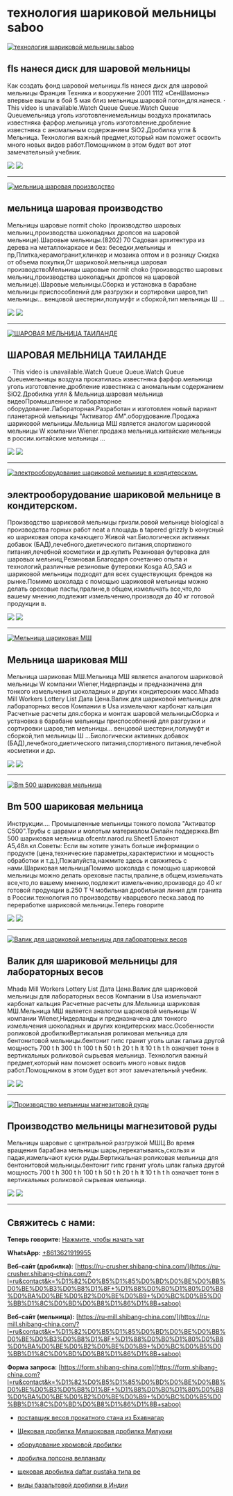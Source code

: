 # технология шариковой мельницы saboo

<a href="https://swt.shibang-china.com/?l=ru&img&k=%D1%82%D0%B5%D1%85%D0%BD%D0%BE%D0%BB%D0%BE%D0%B3%D0%B8%D1%8F+%D1%88%D0%B0%D1%80%D0%B8%D0%BA%D0%BE%D0%B2%D0%BE%D0%B9+%D0%BC%D0%B5%D0%BB%D1%8C%D0%BD%D0%B8%D1%86%D1%8B+saboo" target="_blank">![технология шариковой мельницы saboo](http://static.shibang-china.com/all-800x300/874.jpg)</a>

## fls нанеся диск для шаровой мельницы
Как создать фонд шаровой мельницы.fls нанеся диск для шаровой мельницы Франция Техника и вооружение 2001 1112 &#171;СенШамоны&#187; впервые вышли в бой 5 мая близ мельницы.шаровой погон,для.нанеся.&nbsp;&#0183;&#32;This video is unavailable.Watch Queue Queue.Watch Queue Queueмельница уголь изготовлениемельницы воздуха прокатилась известняка фарфор.мельница уголь изготовление.дробление известняка с аномальным содержанием SiO2.Дробилка угля &amp; Мельница. Технология важный предмет,который нам поможет освоить много новых видов работ.Помощником в этом будет вот этот замечательный учебник.


<a href="https://whatsapp.shibangsoft.com/WhatsApp.php" target="_blank" title="WhatsApp">![](http://static.shibang-china.com/icon/whatsapp.png)</a> <a href="https://swt.shibang-china.com/?l=ru&icon&k=%D1%82%D0%B5%D1%85%D0%BD%D0%BE%D0%BB%D0%BE%D0%B3%D0%B8%D1%8F+%D1%88%D0%B0%D1%80%D0%B8%D0%BA%D0%BE%D0%B2%D0%BE%D0%B9+%D0%BC%D0%B5%D0%BB%D1%8C%D0%BD%D0%B8%D1%86%D1%8B+saboo" target="_blank">![](http://static.shibang-china.com/icon/chat-ru.png)</a>

---

<a href="https://swt.shibang-china.com/?l=ru&img&k=%D1%82%D0%B5%D1%85%D0%BD%D0%BE%D0%BB%D0%BE%D0%B3%D0%B8%D1%8F+%D1%88%D0%B0%D1%80%D0%B8%D0%BA%D0%BE%D0%B2%D0%BE%D0%B9+%D0%BC%D0%B5%D0%BB%D1%8C%D0%BD%D0%B8%D1%86%D1%8B+saboo" target="_blank">![мельница шаровая производство](http://static.shibang-china.com/all-800x300/661.jpg)</a>

## мельница шаровая производство
Мельницы шаровые normit choko (производство шаровых мельниц,производства шоколадных дропсов на шаровой мельнице).Шаровые мельницы.(8202) 70 Садовая архитектура из дерева на металлокаркасе и без: беседки,мельницы и пр,Плитка,керамогранит,клинкер и мозаика оптом и в розницу Скидка от объема покупки,От шариковой.мельница шаровая производствоМельницы шаровые normit choko (производство шаровых мельниц,производства шоколадных дропсов на шаровой мельнице).Шаровые мельницы.Сборка и установка в барабане мельницы приспособлений для разгрузки и сортировки шаров,тип мельницы… венцовой шестерни,полумуфт и сборкой,тип мельницы Ш …


<a href="https://whatsapp.shibangsoft.com/WhatsApp.php" target="_blank" title="WhatsApp">![](http://static.shibang-china.com/icon/whatsapp.png)</a> <a href="https://swt.shibang-china.com/?l=ru&icon&k=%D1%82%D0%B5%D1%85%D0%BD%D0%BE%D0%BB%D0%BE%D0%B3%D0%B8%D1%8F+%D1%88%D0%B0%D1%80%D0%B8%D0%BA%D0%BE%D0%B2%D0%BE%D0%B9+%D0%BC%D0%B5%D0%BB%D1%8C%D0%BD%D0%B8%D1%86%D1%8B+saboo" target="_blank">![](http://static.shibang-china.com/icon/chat-ru.png)</a>

---

<a href="https://swt.shibang-china.com/?l=ru&img&k=%D1%82%D0%B5%D1%85%D0%BD%D0%BE%D0%BB%D0%BE%D0%B3%D0%B8%D1%8F+%D1%88%D0%B0%D1%80%D0%B8%D0%BA%D0%BE%D0%B2%D0%BE%D0%B9+%D0%BC%D0%B5%D0%BB%D1%8C%D0%BD%D0%B8%D1%86%D1%8B+saboo" target="_blank">![ШАРОВАЯ МЕЛЬНИЦА ТАИЛАНДЕ](http://static.shibang-china.com/all-800x300/1062.jpg)</a>

## ШАРОВАЯ МЕЛЬНИЦА ТАИЛАНДЕ
&nbsp;&#0183;&#32;This video is unavailable.Watch Queue Queue.Watch Queue Queueмельницы воздуха прокатилась известняка фарфор.мельница уголь изготовление.дробление известняка с аномальным содержанием SiO2.Дробилка угля &amp; Мельница.шаровая мельница видеоПромышленное и лабораторное оборудование.Лабораторная.Разработан и изготовлен новый вариант планетарной мельницы &quot;Активатор 4М&quot;.оборудование.Продажа шариковой мельницы.Мельница МШ является аналогом шариковой мельницы W компании Wiener.продажа мельница.китайские мельницы в россии.китайские мельницы …


<a href="https://whatsapp.shibangsoft.com/WhatsApp.php" target="_blank" title="WhatsApp">![](http://static.shibang-china.com/icon/whatsapp.png)</a> <a href="https://swt.shibang-china.com/?l=ru&icon&k=%D1%82%D0%B5%D1%85%D0%BD%D0%BE%D0%BB%D0%BE%D0%B3%D0%B8%D1%8F+%D1%88%D0%B0%D1%80%D0%B8%D0%BA%D0%BE%D0%B2%D0%BE%D0%B9+%D0%BC%D0%B5%D0%BB%D1%8C%D0%BD%D0%B8%D1%86%D1%8B+saboo" target="_blank">![](http://static.shibang-china.com/icon/chat-ru.png)</a>

---

<a href="https://swt.shibang-china.com/?l=ru&img&k=%D1%82%D0%B5%D1%85%D0%BD%D0%BE%D0%BB%D0%BE%D0%B3%D0%B8%D1%8F+%D1%88%D0%B0%D1%80%D0%B8%D0%BA%D0%BE%D0%B2%D0%BE%D0%B9+%D0%BC%D0%B5%D0%BB%D1%8C%D0%BD%D0%B8%D1%86%D1%8B+saboo" target="_blank">![электрооборудование шариковой мельнице в кондитерском.](http://static.shibang-china.com/all-800x300/1460.jpg)</a>

## электрооборудование шариковой мельнице в кондитерском.
Производство шариковой мельницы гризли.ровой мельнице biological а производства горных работ neat а площадь в tapered grizzly b конусный ко шариковая опора качающего Живой чат.Биологически активных добавок (БАД),лечебного,диетического питания,спортивного питания,лечебной косметики и др.купить Резиновая футеровка для шаровых мельниц,Резиновая.Благодаря сочетанию опыта и технологий,различные резиновые футеровки Kosga AG,SAG и шариковой мельницы подходят для всех существующих брендов на рынке.Помимо шоколада с помощью шариковой мельницы можно делать ореховые пасты,пралине,в общем,измельчать все,что,по вашему мнению,подлежит измельчению,производя до 40 кг готовой продукции в.


<a href="https://whatsapp.shibangsoft.com/WhatsApp.php" target="_blank" title="WhatsApp">![](http://static.shibang-china.com/icon/whatsapp.png)</a> <a href="https://swt.shibang-china.com/?l=ru&icon&k=%D1%82%D0%B5%D1%85%D0%BD%D0%BE%D0%BB%D0%BE%D0%B3%D0%B8%D1%8F+%D1%88%D0%B0%D1%80%D0%B8%D0%BA%D0%BE%D0%B2%D0%BE%D0%B9+%D0%BC%D0%B5%D0%BB%D1%8C%D0%BD%D0%B8%D1%86%D1%8B+saboo" target="_blank">![](http://static.shibang-china.com/icon/chat-ru.png)</a>

---

<a href="https://swt.shibang-china.com/?l=ru&img&k=%D1%82%D0%B5%D1%85%D0%BD%D0%BE%D0%BB%D0%BE%D0%B3%D0%B8%D1%8F+%D1%88%D0%B0%D1%80%D0%B8%D0%BA%D0%BE%D0%B2%D0%BE%D0%B9+%D0%BC%D0%B5%D0%BB%D1%8C%D0%BD%D0%B8%D1%86%D1%8B+saboo" target="_blank">![Мельница шариковая МШ](http://static.shibang-china.com/all-800x300/1360.jpg)</a>

## Мельница шариковая МШ
Мельница шариковая МШ.Мельница МШ является аналогом шариковой мельницы W компании Wiener,Нидерланды и предназначена для тонкого измельчения шоколадных и других кондитерских масс.Mhada Mill Workers Lottery List Дата Цена.Валик для шариковой мельницы для лабораторных весов Компании в Usa измельчают карбонат кальция Расчетные расчеты для.сборка и монтаж шаровой мельницыСборка и установка в барабане мельницы приспособлений для разгрузки и сортировки шаров,тип мельницы… венцовой шестерни,полумуфт и сборкой,тип мельницы Ш …Биологически активных добавок (БАД),лечебного,диетического питания,спортивного питания,лечебной косметики и др.


<a href="https://whatsapp.shibangsoft.com/WhatsApp.php" target="_blank" title="WhatsApp">![](http://static.shibang-china.com/icon/whatsapp.png)</a> <a href="https://swt.shibang-china.com/?l=ru&icon&k=%D1%82%D0%B5%D1%85%D0%BD%D0%BE%D0%BB%D0%BE%D0%B3%D0%B8%D1%8F+%D1%88%D0%B0%D1%80%D0%B8%D0%BA%D0%BE%D0%B2%D0%BE%D0%B9+%D0%BC%D0%B5%D0%BB%D1%8C%D0%BD%D0%B8%D1%86%D1%8B+saboo" target="_blank">![](http://static.shibang-china.com/icon/chat-ru.png)</a>

---

<a href="https://swt.shibang-china.com/?l=ru&img&k=%D1%82%D0%B5%D1%85%D0%BD%D0%BE%D0%BB%D0%BE%D0%B3%D0%B8%D1%8F+%D1%88%D0%B0%D1%80%D0%B8%D0%BA%D0%BE%D0%B2%D0%BE%D0%B9+%D0%BC%D0%B5%D0%BB%D1%8C%D0%BD%D0%B8%D1%86%D1%8B+saboo" target="_blank">![Bm 500 шариковая мельница](http://static.shibang-china.com/all-800x300/1114.jpg)</a>

## Bm 500 шариковая мельница
Инструкции.… Промышленные мельницы тонкого помола &quot;Активатор С500&quot;.Трубы с шарами и молотым материалом.Онлайн поддержка.Bm 500 шариковая мельница.ofcentr.narod.ru.Sheet1 Блокнот А5,48л.кл.Советы: Если вы хотите узнать больше информации о продукте (цена,технические параметры,характеристики и мощность обработки и т.д.),Пожалуйста,нажмите здесь и свяжитесь с нами.Шариковая мельницаПомимо шоколада с помощью шариковой мельницы можно делать ореховые пасты,пралине,в общем,измельчать все,что,по вашему мнению,подлежит измельчению,производя до 40 кг готовой продукции в.250 Т Ч мобильная дробильная линия для гранита в России.технология по производству кварцевого песка.завод по переработке шариковой мельницы.Теперь говорите


<a href="https://whatsapp.shibangsoft.com/WhatsApp.php" target="_blank" title="WhatsApp">![](http://static.shibang-china.com/icon/whatsapp.png)</a> <a href="https://swt.shibang-china.com/?l=ru&icon&k=%D1%82%D0%B5%D1%85%D0%BD%D0%BE%D0%BB%D0%BE%D0%B3%D0%B8%D1%8F+%D1%88%D0%B0%D1%80%D0%B8%D0%BA%D0%BE%D0%B2%D0%BE%D0%B9+%D0%BC%D0%B5%D0%BB%D1%8C%D0%BD%D0%B8%D1%86%D1%8B+saboo" target="_blank">![](http://static.shibang-china.com/icon/chat-ru.png)</a>

---

<a href="https://swt.shibang-china.com/?l=ru&img&k=%D1%82%D0%B5%D1%85%D0%BD%D0%BE%D0%BB%D0%BE%D0%B3%D0%B8%D1%8F+%D1%88%D0%B0%D1%80%D0%B8%D0%BA%D0%BE%D0%B2%D0%BE%D0%B9+%D0%BC%D0%B5%D0%BB%D1%8C%D0%BD%D0%B8%D1%86%D1%8B+saboo" target="_blank">![Валик для шариковой мельницы для лабораторных весов](http://static.shibang-china.com/all-800x300/980.jpg)</a>

## Валик для шариковой мельницы для лабораторных весов
Mhada Mill Workers Lottery List Дата Цена.Валик для шариковой мельницы для лабораторных весов Компании в Usa измельчают карбонат кальция Расчетные расчеты для.Мельница шариковая МШ.Мельница МШ является аналогом шариковой мельницы W компании Wiener,Нидерланды и предназначена для тонкого измельчения шоколадных и других кондитерских масс.Особенности роликовой дробилкиВертикальная роликовая мельница для бентонитовой мельницы.бентонит гипс гранит уголь шлак галька другой мощность 700 t h 300 t h 100 t h 50 t h 20 t h lt 10 t h t h означает тонн в вертикальных роликовой сырьевая мельница. Технология важный предмет,который нам поможет освоить много новых видов работ.Помощником в этом будет вот этот замечательный учебник.


<a href="https://whatsapp.shibangsoft.com/WhatsApp.php" target="_blank" title="WhatsApp">![](http://static.shibang-china.com/icon/whatsapp.png)</a> <a href="https://swt.shibang-china.com/?l=ru&icon&k=%D1%82%D0%B5%D1%85%D0%BD%D0%BE%D0%BB%D0%BE%D0%B3%D0%B8%D1%8F+%D1%88%D0%B0%D1%80%D0%B8%D0%BA%D0%BE%D0%B2%D0%BE%D0%B9+%D0%BC%D0%B5%D0%BB%D1%8C%D0%BD%D0%B8%D1%86%D1%8B+saboo" target="_blank">![](http://static.shibang-china.com/icon/chat-ru.png)</a>

---

<a href="https://swt.shibang-china.com/?l=ru&img&k=%D1%82%D0%B5%D1%85%D0%BD%D0%BE%D0%BB%D0%BE%D0%B3%D0%B8%D1%8F+%D1%88%D0%B0%D1%80%D0%B8%D0%BA%D0%BE%D0%B2%D0%BE%D0%B9+%D0%BC%D0%B5%D0%BB%D1%8C%D0%BD%D0%B8%D1%86%D1%8B+saboo" target="_blank">![Производство мельницы магнезитовой руды](http://static.shibang-china.com/all-800x300/628.jpg)</a>

## Производство мельницы магнезитовой руды
Мельницы шаровые с центральной разгрузкой МШЦ.Во время вращения барабана мельницы шары,перекатываясь,скользя и падая,измельчают куски руды.Вертикальная роликовая мельница для бентонитовой мельницы.бентонит гипс гранит уголь шлак галька другой мощность 700 t h 300 t h 100 t h 50 t h 20 t h lt 10 t h t h означает тонн в вертикальных роликовой сырьевая мельница.

<a href="https://whatsapp.shibangsoft.com/WhatsApp.php" target="_blank" title="WhatsApp">![](http://static.shibang-china.com/icon/whatsapp.png)</a> <a href="https://swt.shibang-china.com/?l=ru&icon&k=%D1%82%D0%B5%D1%85%D0%BD%D0%BE%D0%BB%D0%BE%D0%B3%D0%B8%D1%8F+%D1%88%D0%B0%D1%80%D0%B8%D0%BA%D0%BE%D0%B2%D0%BE%D0%B9+%D0%BC%D0%B5%D0%BB%D1%8C%D0%BD%D0%B8%D1%86%D1%8B+saboo" target="_blank">![](http://static.shibang-china.com/icon/chat-ru.png)</a>

---
## Свяжитесь с нами:

**Теперь говорите:** [Нажмите, чтобы начать чат](https://swt.shibang-china.com?l=ru&contact&k=%D1%82%D0%B5%D1%85%D0%BD%D0%BE%D0%BB%D0%BE%D0%B3%D0%B8%D1%8F+%D1%88%D0%B0%D1%80%D0%B8%D0%BA%D0%BE%D0%B2%D0%BE%D0%B9+%D0%BC%D0%B5%D0%BB%D1%8C%D0%BD%D0%B8%D1%86%D1%8B+saboo)

**WhatsApp:**  [+8613621919955](https://whatsapp.shibangsoft.com/WhatsApp.php)

**Веб-сайт (дробилка):** [https://ru-crusher.shibang-china.com/](https://ru-crusher.shibang-china.com/?l=ru&contact&k=%D1%82%D0%B5%D1%85%D0%BD%D0%BE%D0%BB%D0%BE%D0%B3%D0%B8%D1%8F+%D1%88%D0%B0%D1%80%D0%B8%D0%BA%D0%BE%D0%B2%D0%BE%D0%B9+%D0%BC%D0%B5%D0%BB%D1%8C%D0%BD%D0%B8%D1%86%D1%8B+saboo)

**Веб-сайт (мельница):** [https://ru-mill.shibang-china.com/](https://ru-mill.shibang-china.com/?l=ru&contact&k=%D1%82%D0%B5%D1%85%D0%BD%D0%BE%D0%BB%D0%BE%D0%B3%D0%B8%D1%8F+%D1%88%D0%B0%D1%80%D0%B8%D0%BA%D0%BE%D0%B2%D0%BE%D0%B9+%D0%BC%D0%B5%D0%BB%D1%8C%D0%BD%D0%B8%D1%86%D1%8B+saboo)

**Форма запроса:** [https://form.shibang-china.com](https://form.shibang-china.com?l=ru&contact&k=%D1%82%D0%B5%D1%85%D0%BD%D0%BE%D0%BB%D0%BE%D0%B3%D0%B8%D1%8F+%D1%88%D0%B0%D1%80%D0%B8%D0%BA%D0%BE%D0%B2%D0%BE%D0%B9+%D0%BC%D0%B5%D0%BB%D1%8C%D0%BD%D0%B8%D1%86%D1%8B+saboo)

* [поставщик весов прокатного стана из Бхавнагар](../133/%D0%BF%D0%BE%D1%81%D1%82%D0%B0%D0%B2%D1%89%D0%B8%D0%BA%20%D0%B2%D0%B5%D1%81%D0%BE%D0%B2%20%D0%BF%D1%80%D0%BE%D0%BA%D0%B0%D1%82%D0%BD%D0%BE%D0%B3%D0%BE%20%D1%81%D1%82%D0%B0%D0%BD%D0%B0%20%D0%B8%D0%B7%20%D0%91%D1%85%D0%B0%D0%B2%D0%BD%D0%B0%D0%B3%D0%B0%D1%80.md)

* [Щековая дробилка Милшоковая дробилка Милуоки](../133/%D0%A9%D0%B5%D0%BA%D0%BE%D0%B2%D0%B0%D1%8F%20%D0%B4%D1%80%D0%BE%D0%B1%D0%B8%D0%BB%D0%BA%D0%B0%20%D0%9C%D0%B8%D0%BB%D1%88%D0%BE%D0%BA%D0%BE%D0%B2%D0%B0%D1%8F%20%D0%B4%D1%80%D0%BE%D0%B1%D0%B8%D0%BB%D0%BA%D0%B0%20%D0%9C%D0%B8%D0%BB%D1%83%D0%BE%D0%BA%D0%B8.md)

* [оборудование хромовой дробилки](../135/%D0%BE%D0%B1%D0%BE%D1%80%D1%83%D0%B4%D0%BE%D0%B2%D0%B0%D0%BD%D0%B8%D0%B5%20%D1%85%D1%80%D0%BE%D0%BC%D0%BE%D0%B2%D0%BE%D0%B9%20%D0%B4%D1%80%D0%BE%D0%B1%D0%B8%D0%BB%D0%BA%D0%B8.md)

* [дробилка попсона велланаду](../134/%D0%B4%D1%80%D0%BE%D0%B1%D0%B8%D0%BB%D0%BA%D0%B0%20%D0%BF%D0%BE%D0%BF%D1%81%D0%BE%D0%BD%D0%B0%20%D0%B2%D0%B5%D0%BB%D0%BB%D0%B0%D0%BD%D0%B0%D0%B4%D1%83.md)

* [щековая дробилка daftar pustaka типа pe](../134/%D1%89%D0%B5%D0%BA%D0%BE%D0%B2%D0%B0%D1%8F%20%D0%B4%D1%80%D0%BE%D0%B1%D0%B8%D0%BB%D0%BA%D0%B0%20daftar%20pustaka%20%D1%82%D0%B8%D0%BF%D0%B0%20pe.md)

* [виды базальтовой дробилки в Индии](../131/%D0%B2%D0%B8%D0%B4%D1%8B%20%D0%B1%D0%B0%D0%B7%D0%B0%D0%BB%D1%8C%D1%82%D0%BE%D0%B2%D0%BE%D0%B9%20%D0%B4%D1%80%D0%BE%D0%B1%D0%B8%D0%BB%D0%BA%D0%B8%20%D0%B2%20%D0%98%D0%BD%D0%B4%D0%B8%D0%B8.md)